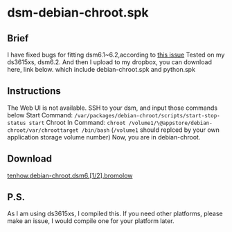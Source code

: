 # dsm-debian-chroot.spk
## Brief
I have fixed bugs for fitting dsm6.1~6.2,according to [this issue](https://github.com/SynoCommunity/spksrc/issues/1910)
Tested on my ds3615xs, dsm6.2.
And then I upload to my dropbox, 
you can download here, link below.
which include debian-chroot.spk and python.spk
## Instructions
The Web UI is not available.
SSH to your dsm, and input those commands below
Start Command:
`/var/packages/debian-chroot/scripts/start-stop-status start`
Chroot In Command:
`chroot /volume1/\@appstore/debian-chroot/var/chroottarget /bin/bash`
(`/volume1` should replced by your own application storage volume number)
Now, you are in debian-chroot.

## Download
[tenhow.debian-chroot.dsm6.[1/2].bromolow](https://www.dropbox.com/s/r4udr737knvv3jo/tenhow.debian-chroot.dsm6.%5B1%3A2%5D.bromolow.zip?dl=0)

## P.S.
As I am using ds3615xs, I compiled this.
If you need other platforms, please make an issue, I would compile one for your platform later.
